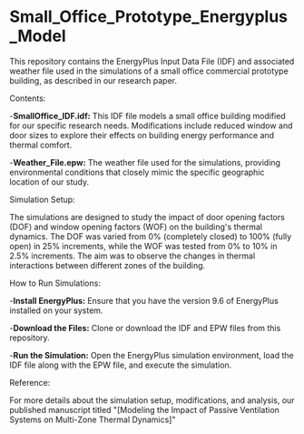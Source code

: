 # Small_Office_Prototype_Energyplus_Model

This repository contains the EnergyPlus Input Data File (IDF) and associated weather file used in the simulations of a small office commercial prototype building, as described in our research paper. 

Contents:   

-**SmallOffice_IDF.idf:** This IDF file models a small office building modified for our specific research needs. Modifications include reduced window and door sizes to explore their effects on building energy performance and thermal comfort.  

-**Weather_File.epw:** The weather file used for the simulations, providing environmental conditions that closely mimic the specific geographic location of our study.

Simulation Setup:  

The simulations are designed to study the impact of door opening factors (DOF) and window opening factors (WOF) on the building's thermal dynamics. The DOF was varied from 0% (completely closed) to 100% (fully open) in 25% increments, while the WOF was tested from 0% to 10% in 2.5% increments. The aim was to observe the changes in thermal interactions between different zones of the building.

How to Run Simulations:  

-**Install EnergyPlus:** Ensure that you have the  version 9.6 of EnergyPlus installed on your system.   

-**Download the Files:** Clone or download the IDF and EPW files from this repository.  

-**Run the Simulation:** Open the EnergyPlus simulation environment, load the IDF file along with the EPW file, and execute the simulation.


Reference:  

For more details about the simulation setup, modifications, and analysis, our published manuscript titled "[Modeling the Impact of Passive Ventilation Systems on Multi-Zone Thermal Dynamics]" 

